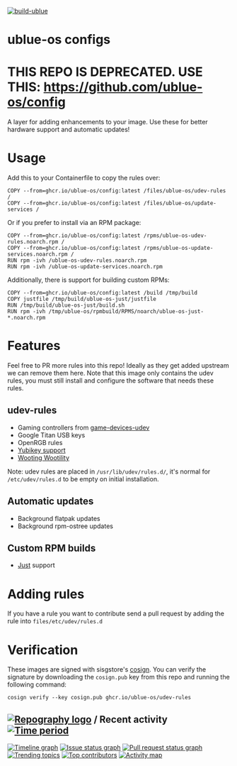 [![build-ublue](https://github.com/ublue-os/config/actions/workflows/build.yml/badge.svg)](https://github.com/ublue-os/config/actions/workflows/build.yml)

# ublue-os configs

# THIS REPO IS DEPRECATED. USE THIS: https://github.com/ublue-os/config

A layer for adding enhancements to your image. Use these for better hardware support and automatic updates!

# Usage

Add this to your Containerfile to copy the rules over:

    COPY --from=ghcr.io/ublue-os/config:latest /files/ublue-os/udev-rules /
    COPY --from=ghcr.io/ublue-os/config:latest /files/ublue-os/update-services /
    
Or if you prefer to install via an RPM package:

    COPY --from=ghcr.io/ublue-os/config:latest /rpms/ublue-os-udev-rules.noarch.rpm /
    COPY --from=ghcr.io/ublue-os/config:latest /rpms/ublue-os-update-services.noarch.rpm /
    RUN rpm -ivh /ublue-os-udev-rules.noarch.rpm
    RUN rpm -ivh /ublue-os-update-services.noarch.rpm

Additionally, there is support for building custom RPMs:

    COPY --from=ghcr.io/ublue-os/config:latest /build /tmp/build
    COPY justfile /tmp/build/ublue-os-just/justfile
    RUN /tmp/build/ublue-os-just/build.sh
    RUN rpm -ivh /tmp/ublue-os/rpmbuild/RPMS/noarch/ublue-os-just-*.noarch.rpm

# Features

Feel free to PR more rules into this repo! Ideally as they get added upstream we can remove them here. Note that this image only contains the udev rules, you must still install and configure the software that needs these rules.

## udev-rules

- Gaming controllers from [game-devices-udev](https://gitlab.com/jntesteves/game-devices-udev/) 
- Google Titan USB keys
- OpenRGB rules
- [Yubikey support](https://github.com/Yubico/libfido2/tree/main/udev)
- [Wooting Wootility](https://wooting.io/wootility)

Note: udev rules are placed in `/usr/lib/udev/rules.d/`, it's normal for `/etc/udev/rules.d` to be empty on initial installation. 

## Automatic updates

- Background flatpak updates
- Background rpm-ostree updates

## Custom RPM builds

- [Just](https://github.com/casey/just) support

# Adding rules

If you have a rule you want to contribute send a pull request by adding the rule into `files/etc/udev/rules.d`

# Verification

These images are signed with sisgstore's [cosign](https://docs.sigstore.dev/cosign/overview/). You can verify the signature by downloading the `cosign.pub` key from this repo and running the following command:

    cosign verify --key cosign.pub ghcr.io/ublue-os/udev-rules
    
## [![Repography logo](https://images.repography.com/logo.svg)](https://repography.com) / Recent activity [![Time period](https://images.repography.com/35181738/ublue-os/config/recent-activity/T0Pa2apPYwHMixrcCV3Uqb0q0CYYEtoNogUxrGLx_44/ktMjGfqYgbIT8oaj-vwafgnfXyAGRUbKQkejtxhCscI_badge.svg)](https://repography.com)
[![Timeline graph](https://images.repography.com/35181738/ublue-os/config/recent-activity/T0Pa2apPYwHMixrcCV3Uqb0q0CYYEtoNogUxrGLx_44/ktMjGfqYgbIT8oaj-vwafgnfXyAGRUbKQkejtxhCscI_timeline.svg)](https://github.com/ublue-os/config/commits)
[![Issue status graph](https://images.repography.com/35181738/ublue-os/config/recent-activity/T0Pa2apPYwHMixrcCV3Uqb0q0CYYEtoNogUxrGLx_44/ktMjGfqYgbIT8oaj-vwafgnfXyAGRUbKQkejtxhCscI_issues.svg)](https://github.com/ublue-os/config/issues)
[![Pull request status graph](https://images.repography.com/35181738/ublue-os/config/recent-activity/T0Pa2apPYwHMixrcCV3Uqb0q0CYYEtoNogUxrGLx_44/ktMjGfqYgbIT8oaj-vwafgnfXyAGRUbKQkejtxhCscI_prs.svg)](https://github.com/ublue-os/config/pulls)
[![Trending topics](https://images.repography.com/35181738/ublue-os/config/recent-activity/T0Pa2apPYwHMixrcCV3Uqb0q0CYYEtoNogUxrGLx_44/ktMjGfqYgbIT8oaj-vwafgnfXyAGRUbKQkejtxhCscI_words.svg)](https://github.com/ublue-os/config/commits)
[![Top contributors](https://images.repography.com/35181738/ublue-os/config/recent-activity/T0Pa2apPYwHMixrcCV3Uqb0q0CYYEtoNogUxrGLx_44/ktMjGfqYgbIT8oaj-vwafgnfXyAGRUbKQkejtxhCscI_users.svg)](https://github.com/ublue-os/config/graphs/contributors)
[![Activity map](https://images.repography.com/35181738/ublue-os/config/recent-activity/T0Pa2apPYwHMixrcCV3Uqb0q0CYYEtoNogUxrGLx_44/ktMjGfqYgbIT8oaj-vwafgnfXyAGRUbKQkejtxhCscI_map.svg)](https://github.com/ublue-os/config/commits)


